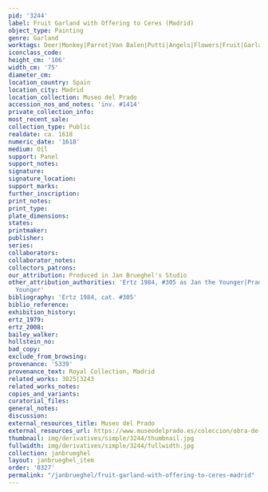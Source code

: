 ```yaml
---
pid: '3244'
label: Fruit Garland with Offering to Ceres (Madrid)
object_type: Painting
genre: Garland
worktags: Deer|Monkey|Parrot|Van Balen|Putti|Angels|Flowers|Fruit|Garland|Vegetables
iconclass_code:
height_cm: '106'
width_cm: '75'
diameter_cm:
location_country: Spain
location_city: Madrid
location_collection: Museo del Prado
accession_nos_and_notes: 'inv. #1414'
private_collection_info:
most_recent_sale:
collection_type: Public
realdate: ca. 1618
numeric_date: '1618'
medium: Oil
support: Panel
support_notes:
signature:
signature_location:
support_marks:
further_inscription:
print_notes:
print_type:
plate_dimensions:
states:
printmaker:
publisher:
series:
collaborators:
collaborator_notes:
collectors_patrons:
our_attribution: Produced in Jan Brueghel's Studio
other_attribution_authorities: 'Ertz 1984, #305 as Jan the Younger|Prado as Jan the
  Younger'
bibliography: 'Ertz 1984, cat. #305'
biblio_reference:
exhibition_history:
ertz_1979:
ertz_2008:
bailey_walker:
hollstein_no:
bad_copy:
exclude_from_browsing:
provenance: '5339'
provenance_text: Royal Collection, Madrid
related_works: 3825|3243
related_works_notes:
copies_and_variants:
curatorial_files:
general_notes:
discussion:
external_resources_title: Museo del Prado
external_resources_url: https://www.museodelprado.es/coleccion/obra-de-arte/cibeles-y-las-estaciones-dentro-de-un-feston-de/6a4c7ba6-d301-4e7a-baf9-3f299fc4ef96
thumbnail: img/derivatives/simple/3244/thumbnail.jpg
fullwidth: img/derivatives/simple/3244/fullwidth.jpg
collection: janbrueghel
layout: janbrueghel_item
order: '0327'
permalink: "/janbrueghel/fruit-garland-with-offering-to-ceres-madrid"
---
```

